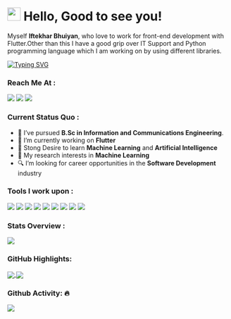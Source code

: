 <h1><img src="https://emojis.slackmojis.com/emojis/images/1531849430/4246/blob-sunglasses.gif?1531849430" width="30"/> Hello, Good to see you!</h1>

Myself <b>Iftekhar Bhuiyan</b>, who  love to work for front-end development with Flutter.Other than this I have a good grip over IT Support and Python programming language which I am working on by using different libraries.

[![Typing SVG](https://readme-typing-svg.herokuapp.com?font=&color=4544F7&size=22&width=500&lines=Information+and+Communications+Engineer)](https://git.io/typing-svg)

### Reach Me At :
<a href="mailto: iftekhar.bh.emon@gmail.com">
<img src="https://img.shields.io/badge/-iftekhar-35B00A?&style=for-the-badge&logo=Gmail&logoColor=white" ></a>  <a  href="https://www.instagram.com/iftekhar__emon/">   <img src="https://img.shields.io/badge/Iftekhar__Emon_-%23E4405F.svg?&style=for-the-badge&logo=instagram&logoColor=white"></a>  <a href="https://www.linkedin.com/in/iftekhar-bhuiyan-3ba99337/"><img src="https://img.shields.io/badge/Iftekhar-%230077B5.svg?&style=for-the-badge&logo=linkedin&logoColor=white" ></a>  

### Current Status Quo :

- 💼 I’ve pursued <strong>B.Sc in Information and Communications Engineering</strong>.
- 🔭 I’m currently working on <strong>Flutter </strong>
- 🌱 Stong Desire to learn <strong>Machine Learning</strong> and <strong>Artificial Intelligence</strong>
- 🤔 My research interests in <strong>Machine Learning</strong>
- 🔍 I’m looking for career opportunities in the <strong>Software Development</strong> industry

### Tools I work upon :

<img src="https://img.shields.io/badge/Java%20-%23E00033.svg?&style=for-the-badge&logo=java&logoColor=white">   <img src="https://img.shields.io/badge/python%20-%2314354C.svg?&style=for-the-badge&logo=python&logoColor=white">   <img src="https://img.shields.io/badge/C%20-%2300599C.svg?&style=for-the-badge&logo=c%2B%2B&logoColor=white"> <img src="https://img.shields.io/badge/tensorflow%20-%23FF6F00.svg?&style=for-the-badge&logo=tensorflow&logoColor=white">   <img src="https://img.shields.io/badge/git%20-%23F05032.svg?&style=for-the-badge&logo=git&logoColor=white"/>   <img src="http://img.shields.io/badge/-VS%20Code-000000?style=for-the-badge&logo=Visual-studio-code&logoColor=blue">   <img src="https://img.shields.io/badge/firebase%20-%F7DC6Fsvg?&style=for-the-badge&logo=firebase&logoColor=yellow">  <img src="https://img.shields.io/badge/openCV%20-%F7DC6Fsvg?&style=for-the-badge&logo=opencv&logoColor=red">  <img src="https://img.shields.io/badge/dart%20-000000?style=for-the-badge&logo=dart&logoColor=white"> 


### Stats Overview :
<img align="center" src="https://github-readme-stats.vercel.app/api?username=Iftekhar-Bhuiyan&show_icons=true&count_private=true&hide=stars&include_all_commits=false&theme=material-palenight" />


### GitHub Highlights:
<a href="">
  <img align="center" src="https://github-readme-stats.vercel.app/api/top-langs/?username=Iftekhar-Bhuiyan&langs_count=6&layout=compact&theme=material-palenight&hide=html,Tcl" />
</a>
<a href="">
  <img align="center" src="http://github-readme-streak-stats.herokuapp.com/?user=Iftekhar-Bhuiyan&theme=material-palenight"/>
</a>

### Github Activity: 🔥 
<img align="center" src="https://activity-graph.herokuapp.com/graph?username=Iftekhar-Bhuiyan&theme=dracula&color=B994E6&bg_color=2B2D3D" />
